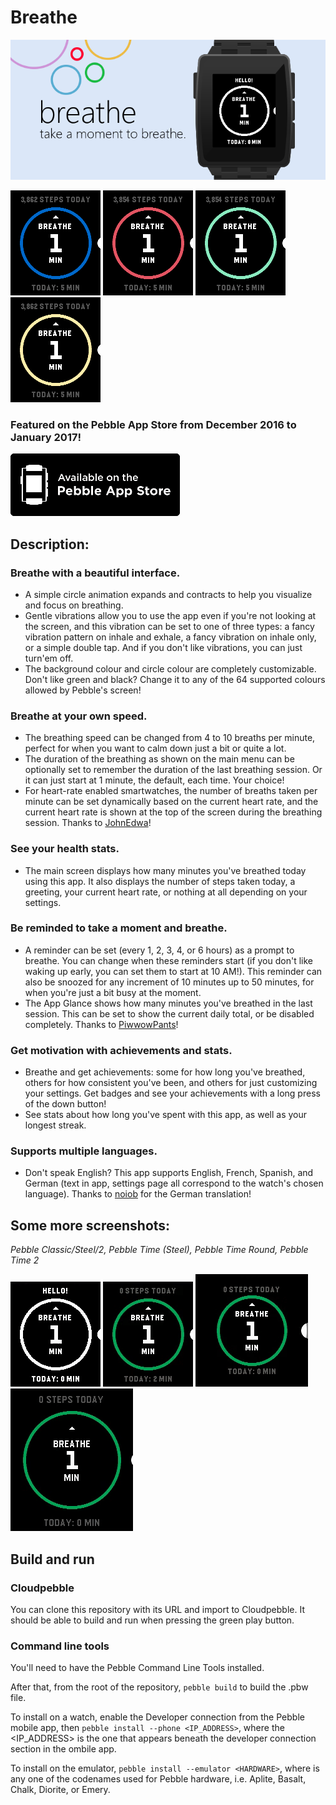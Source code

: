 # Breathe

![](/screenshots/Aplite_Marketing_v8.png)

![](/screenshots/index_blue.png)
![](/screenshots/index_red.png)
![](/screenshots/index_green.png)
![](/screenshots/index_yellow.png)


### Featured on the Pebble App Store from December 2016 to January 2017!
 [![Available on the Pebble App Store](/screenshots/badge.png)][appstore]

## Description:

### Breathe with a beautiful interface.
- A simple circle animation expands and contracts to help you visualize and focus on breathing.
- Gentle vibrations allow you to use the app even if you're not looking at the screen, and this vibration can be set to one of three types: a fancy vibration pattern on inhale and exhale, a fancy vibration on inhale only, or a simple double tap. And if you don't like vibrations, you can just turn'em off.
- The background colour and circle colour are completely customizable. Don't like green and black? Change it to any of the 64 supported colours allowed by Pebble's screen!

### Breathe at your own speed.
- The breathing speed can be changed from 4 to 10 breaths per minute, perfect for when you want to calm down just a bit or quite a lot.
- The duration of the breathing as shown on the main menu can be optionally set to remember the duration of the last breathing session. Or it can just start at 1 minute, the default, each time. Your choice!
- For heart-rate enabled smartwatches, the number of breaths taken per minute can be set dynamically based on the current heart rate, and the current heart rate is shown at the top of the screen during the breathing session. Thanks to [JohnEdwa](https://github.com/JohnEdwa)!

### See your health stats.
- The main screen displays how many minutes you've breathed today using this app. It also displays the number of steps taken today, a greeting, your current heart rate, or nothing at all depending on your settings.

### Be reminded to take a moment and breathe.
- A reminder can be set (every 1, 2, 3, 4, or 6 hours) as a prompt to breathe. You can change when these reminders start (if you don't like waking up early, you can set them to start at 10 AM!). This reminder can also be snoozed for any increment of 10 minutes up to 50 minutes, for when you're just a bit busy at the moment.
- The App Glance shows how many minutes you've breathed in the last session. This can be set to show the current daily total, or be disabled completely. Thanks to [PiwwowPants](https://github.com/PiwwowPants)!

### Get motivation with achievements and stats.
- Breathe and get achievements: some for how long you've breathed, others for how consistent you've been, and others for just customizing your settings. Get badges and see your achievements with a long press of the down button!
- See stats about how long you've spent with this app, as well as your longest streak.

### Supports multiple languages.
- Don't speak English? This app supports English, French, Spanish, and German (text in app, settings page all correspond to the watch's chosen language). Thanks to [noiob](https://github.com/noiob) for the German translation!

## Some more screenshots:

*Pebble Classic/Steel/2, Pebble Time (Steel), Pebble Time Round, Pebble Time 2*

![](/screenshots/aplite_final.gif)
![](/screenshots/basalt_final.gif)
![](/screenshots/chalk_final.gif)
![](/screenshots/emery_final.gif)

[appstore]: https://apps.getpebble.com/en_US/application/583dc06f00355abe66000862

## Build and run

### Cloudpebble

You can clone this repository with its URL and import to Cloudpebble. It should be able to build and run when pressing the green play button.

### Command line tools

You'll need to have the Pebble Command Line Tools installed.

After that, from the root of the repository, ```pebble build``` to build the .pbw file.

To install on a watch, enable the Developer connection from the Pebble mobile app, then ```pebble install --phone <IP_ADDRESS>```, where the <IP_ADDRESS> is the one that appears beneath the developer connection section in the ombile app.

To install on the emulator, ```pebble install --emulator <HARDWARE>```, where <HARDWARE> is any one of the codenames used for Pebble hardware, i.e. Aplite, Basalt, Chalk, Diorite, or Emery.
